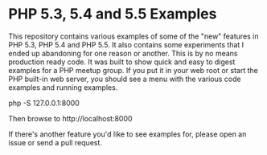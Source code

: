 PHP 5.3, 5.4 and 5.5 Examples
=============================

This repository contains various examples of some of the "new" features in PHP 5.3,
PHP 5.4 and PHP 5.5. It also contains some experiments that I ended up abandoning
for one reason or another. This is by no means production ready code. It was built
to show quick and easy to digest examples for a PHP meetup group. If you put it in your
web root or start the PHP built-in web server, you should see a menu with the various
code examples and running examples.

php -S 127.0.0.1:8000

Then browse to http://localhost:8000

If there's another feature you'd like to see examples for, please open an issue
or send a pull request.
